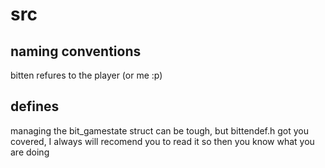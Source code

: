# src

## naming conventions

bitten refures to the player (or me :p)

## defines

managing the bit_gamestate struct can be tough, but bittendef.h got you covered, I always will recomend you to read it so then you know what you are doing
